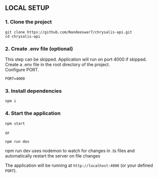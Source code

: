 ## LOCAL SETUP

### 1. Clone the project
```
git clone https://github.com/Nandeeswar7/chrysalis-api.git
cd chrysalis-api
```

### 2. Create .env file (optional)
This step can be skipped. Application will run on port 4000 if skipped.  
Create a .env file in the root directory of the project.  
Configure PORT.

```
PORT=4000
```

### 3. Install dependencies

```
npm i
```

### 4. Start the application

```
npm start
```
or 
```
npm run dev
```
npm run dev uses nodemon to watch for changes in .ts files and automatically restart the server on file changes


The application will be running at `http://localhost:4000` (or your defined `PORT`).
